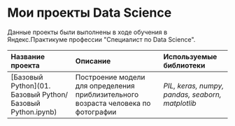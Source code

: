 # Мои проекты Data Science

Данные проекты были выполнены в ходе обучения в Яндекс.Практикуме профессии "Специалист по Data Science".

| Название проекта | Описание | Используемые библиотеки | 
| :---------------------- | :---------------------- | :---------------------- |
| [Базовый Python](01. Базовый Python/Базовый Python.ipynb) | Построение модели для определения приблизительного возраста человека по фотографии| *PIL, keras, numpy, pandas, seaborn, matplotlib* |
